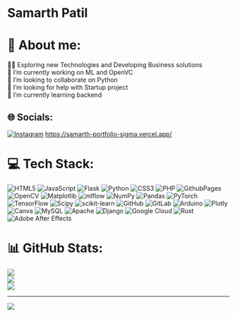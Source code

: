 # Samarth Patil
 
# 💫 About me:
👨‍🔬 Exploring new Technologies and Developing Business solutions<br>🔭 I’m currently working on  ML and OpenVC <br>👯 I’m looking to collaborate on Python<br>🤝 I’m looking for help with Startup project<br>🌱 I’m currently learning backend<br>


## 🌐 Socials:
[![Instagram](https://img.shields.io/badge/Instagram-%23E4405F.svg?logo=Instagram&logoColor=white)](https://instagram.com/@patil._.samarth) 
https://samarth-portfolio-sigma.vercel.app/

# 💻 Tech Stack:
![HTML5](https://img.shields.io/badge/html5-%23E34F26.svg?style=for-the-badge&logo=html5&logoColor=white) ![JavaScript](https://img.shields.io/badge/javascript-%23323330.svg?style=for-the-badge&logo=javascript&logoColor=%23F7DF1E) ![Flask](https://img.shields.io/badge/flask-%23000.svg?style=for-the-badge&logo=flask&logoColor=white) ![Python](https://img.shields.io/badge/python-3670A0?style=for-the-badge&logo=python&logoColor=ffdd54) ![CSS3](https://img.shields.io/badge/css3-%231572B6.svg?style=for-the-badge&logo=css3&logoColor=white) ![PHP](https://img.shields.io/badge/php-%23777BB4.svg?style=for-the-badge&logo=php&logoColor=white) ![GithubPages](https://img.shields.io/badge/github%20pages-121013?style=for-the-badge&logo=github&logoColor=white) ![OpenCV](https://img.shields.io/badge/opencv-%23white.svg?style=for-the-badge&logo=opencv&logoColor=white) ![Matplotlib](https://img.shields.io/badge/Matplotlib-%23ffffff.svg?style=for-the-badge&logo=Matplotlib&logoColor=black) ![mlflow](https://img.shields.io/badge/mlflow-%23d9ead3.svg?style=for-the-badge&logo=numpy&logoColor=blue) ![NumPy](https://img.shields.io/badge/numpy-%23013243.svg?style=for-the-badge&logo=numpy&logoColor=white) ![Pandas](https://img.shields.io/badge/pandas-%23150458.svg?style=for-the-badge&logo=pandas&logoColor=white) ![PyTorch](https://img.shields.io/badge/PyTorch-%23EE4C2C.svg?style=for-the-badge&logo=PyTorch&logoColor=white) ![TensorFlow](https://img.shields.io/badge/TensorFlow-%23FF6F00.svg?style=for-the-badge&logo=TensorFlow&logoColor=white) ![Scipy](https://img.shields.io/badge/SciPy-%230C55A5.svg?style=for-the-badge&logo=scipy&logoColor=%white) ![scikit-learn](https://img.shields.io/badge/scikit--learn-%23F7931E.svg?style=for-the-badge&logo=scikit-learn&logoColor=white) ![GitHub](https://img.shields.io/badge/github-%23121011.svg?style=for-the-badge&logo=github&logoColor=white) ![GitLab](https://img.shields.io/badge/gitlab-%23181717.svg?style=for-the-badge&logo=gitlab&logoColor=white) ![Arduino](https://img.shields.io/badge/-Arduino-00979D?style=for-the-badge&logo=Arduino&logoColor=white) ![Plotly](https://img.shields.io/badge/Plotly-%233F4F75.svg?style=for-the-badge&logo=plotly&logoColor=white) ![Canva](https://img.shields.io/badge/Canva-%2300C4CC.svg?style=for-the-badge&logo=Canva&logoColor=white) ![MySQL](https://img.shields.io/badge/mysql-4479A1.svg?style=for-the-badge&logo=mysql&logoColor=white) ![Apache](https://img.shields.io/badge/apache-%23D42029.svg?style=for-the-badge&logo=apache&logoColor=white) ![Django](https://img.shields.io/badge/django-%23092E20.svg?style=for-the-badge&logo=django&logoColor=white) ![Google Cloud](https://img.shields.io/badge/GoogleCloud-%234285F4.svg?style=for-the-badge&logo=google-cloud&logoColor=white) ![Rust](https://img.shields.io/badge/rust-%23000000.svg?style=for-the-badge&logo=rust&logoColor=white) ![Adobe After Effects](https://img.shields.io/badge/Adobe%20After%20Effects-9999FF.svg?style=for-the-badge&logo=Adobe%20After%20Effects&logoColor=white)
# 📊 GitHub Stats:
![](https://github-readme-stats.vercel.app/api?username=samarthpatilML&theme=neon&hide_border=false&include_all_commits=true&count_private=false)<br/>
![](https://github-readme-streak-stats.herokuapp.com/?user=samarthpatilML&theme=neon&hide_border=false)<br/>
![](https://github-readme-stats.vercel.app/api/top-langs/?username=samarthpatilML&theme=neon&hide_border=false&include_all_commits=true&count_private=false&layout=compact)



<!-- ### 🔝 Top Contributed Repo
![](https://github-contributor-stats.vercel.app/api?username=samarthpatilML&limit=5&theme=dark&combine_all_yearly_contributions=true) -->

---
[![](https://visitcount.itsvg.in/api?id=samarthpatilML&icon=6&color=4)](https://visitcount.itsvg.in)

<!-- Proudly created with GPRM ( https://gprm.itsvg.in ) -->
